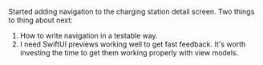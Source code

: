 Started adding navigation to the charging station detail screen. Two things to thing about next:
1. How to write navigation in a testable way.
2. I need SwiftUI previews working well to get fast feedback. It's worth investing the time to get them working properly with view models.